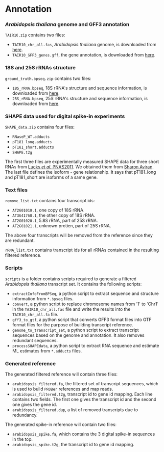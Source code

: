 Annotation
==========

### _Arabidopsis thaliana_ genome and GFF3 annotation

`TAIR10.zip` contains two files:
- `TAIR10_chr_all.fas`,  _Arabidopsis thaliana_ genome, is downloaded from [here](ftp://ftp.arabidopsis.org/home/tair/Genes/TAIR10_genome_release/TAIR10_chromosome_files/TAIR10_chr_all.fas).
- `TAIR10_GFF3_genes.gff`, the gene annotation, is downloaded from [here](ftp://ftp.arabidopsis.org/home/tair/Genes/TAIR10_genome_release/TAIR10_gff3/TAIR10_GFF3_genes.gff).

### 18S and 25S rRNAs structure 

`ground_truth.bpseq.zip` contains two files:
- `18S_rRNA.bpseq`, 18S rRNA's structure and sequence information, is downloaded from [here](http://www.rna.icmb.utexas.edu/RNA/Structures/d.16.e.A.thaliana.bpseq).
- `25S_rRNA.bpseq`, 25S rRNA's structure and sequence information, is downloaded from [here](http://www.rna.icmb.utexas.edu/RNA/Structures/d.23.e.A.thaliana.bpseq).

### SHAPE data used for digital spike-in experiments

`SHAPE_data.zip` contains four files:
- `RNaseP_WT.adducts`
- `pT181_long.adducts`
- `pT181_short.adducts`
- `SHAPE.t2g`

The first three files are experimentally measured SHAPE data for three short RNAs from [Lucks _et al._ PNAS2011](http://www.pnas.org/content/108/27/11063.long). We obtained them from [Sharon Aviran](http://bme.ucdavis.edu/aviranlab/). The last file defines the isoform - gene relationship. It says that pT181_long and pT181_short are isoforms of a same gene.

### Text files

`remove_list.txt` contains four transcript ids:
- `AT2G01010.1`, one copy of 18S rRNA.
- `AT3G41768.1`, the other copy of 18S rRNA.
- `AT2G01020.1`, 5.8S rRNA, part of 25S rRNA.
- `AT2G01021.1`, unknown protien, part of 25S rRNA.

The above four transcripts will be removed from the reference since they are redundant. 

`rRNA_list.txt` contains transcript ids for all rRNAs contained in the resulting filtered reference.

### Scripts

`scripts` is a folder contains scripts required to generate a filtered _Arabidopsis thaliana_ transcript set. It contains the following scripts:

- `extractInfoFromBPSeq`, a python script to extract sequence and structure information from `*.bpseq` files.
- `convert`, a python script to replace chromosome names from '1' to 'Chr1' in the `TAIR10_chr_all.fas` file and write the results into the `TAIR10_chr_all.fa` file. 
- `gff3_to_gtf`, a python script that converts GFF3 format files into GTF format files for the purpose of building transcript reference.
- `genome_to_transcript_set`, a python script to extract transcript sequences based on the genome and annotation. It also removes redundant sequences.
- `processSHAPEdata`, a python script to extract RNA sequence and estimate ML estimates from `*.adducts` files.

### Generated reference

The generated filtered reference will contain three files:

- `arabidopsis_filtered.fa`, the filtered set of transcript sequences, which is used to build `PROBer` references and map reads.
- `arabidopsis_filtered.t2g`, transcript id to gene id mapping. Each line contains two fields. The first one gives the transcript id and the second one gives the gene id.
- `arabidopsis_filtered.dup`, a list of removed transcripts due to redundancy.

The generated spike-in reference will contain two files:

- `arabidopsis_spike.fa`, which contains the 3 digital spike-in sequences in the top.
- `arabidopsis_spike.t2g`, the transcript id to gene id mapping.
